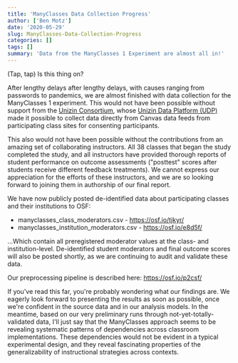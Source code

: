 ```yaml
---
title: 'ManyClasses Data Collection Progress'
author: ['Ben Motz']
date: '2020-05-29'
slug: ManyClasses-Data-Collection-Progress
categories: []
tags: []
summary: 'Data from the ManyClasses 1 Experiment are almost all in!'
---
```


(Tap, tap) Is this thing on?

After lengthy delays after lengthy delays, with causes ranging from passwords to pandemics, we are almost finished with data collection for the ManyClasses 1 experiment.  This would not have been possible without support from the [Unizin Consortium](https://unizin.org/), whose [Unizin Data Platform (UDP)](https://docs.udp.unizin.org/) made it possible to collect data directly from Canvas data feeds from participating class sites for consenting participants.  

This also would not have been possible without the contributions from an amazing set of collaborating instructors.  All 38 classes that began the study completed the study, and all instructors have provided thorough reports of student performance on outcome assessments ("posttest" scores after students receive different feedback treatments).  We cannot express our appreciation for the efforts of these instructors, and we are so looking forward to joining them in authorship of our final report.

We have now publicly posted de-identified data about participating classes and their institutions to OSF:
* manyclasses_class_moderators.csv - https://osf.io/tjkyr/
* manyclasses_institution_moderators.csv - https://osf.io/e8d5f/

...Which contain all preregistered moderator values at the class- and institution-level.  De-identified student moderators and final outcome scores will also be posted shortly, as we are continuing to audit and validate these data.

Our preprocessing pipeline is described here: https://osf.io/p2csf/

If you've read this far, you're probably wondering what our findings are.  We eagerly look forward to presenting the results as soon as possible, once we're confident in the source data and in our analysis models.  In the meantime, based on our very preliminary runs through not-yet-totally-validated data, I'll just say that the ManyClasses approach seems to be revealing systematic patterns of dependencies across classroom implementations.  These dependencies would not be evident in a typical experimental design, and they reveal fascinating properties of the generalizability of instructional strategies across contexts.
